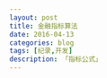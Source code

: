 ---layout: posttitle: 金融指标算法date: 2016-04-13categories: blogtags: [纪录,开发]description: 「指标公式」---